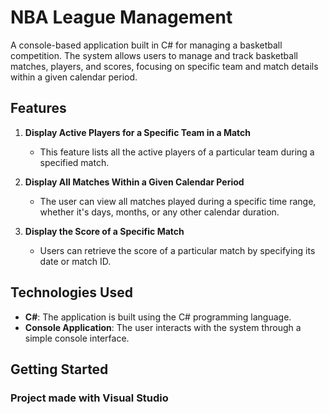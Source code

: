 # NBA League Management

A console-based application built in C# for managing a basketball competition. The system allows users to manage and track basketball matches, players, and scores, focusing on specific team and match details within a given calendar period.

## Features

1. **Display Active Players for a Specific Team in a Match**  
   - This feature lists all the active players of a particular team during a specified match.
   
2. **Display All Matches Within a Given Calendar Period**  
   - The user can view all matches played during a specific time range, whether it's days, months, or any other calendar duration.
   
3. **Display the Score of a Specific Match**  
   - Users can retrieve the score of a particular match by specifying its date or match ID.

## Technologies Used

- **C#**: The application is built using the C# programming language.
- **Console Application**: The user interacts with the system through a simple console interface.

## Getting Started

### Project made with Visual Studio 
